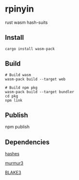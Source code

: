 # rpinyin

rust wasm hash-suits

## Install

```shell
cargo install wasm-pack
```

## Build

```shell
# Build wasm
wasm-pack build --target web

# Build npm pkg
wasm-pack build --target bundler
cd pkg
npm link
```

## Publish

npm publish

## Dependencies

[hashes](https://github.com/RustCrypto/hashes)

[murmur3](https://github.com/stusmall/murmur3)

[BLAKE3](https://github.com/BLAKE3-team/BLAKE3)
